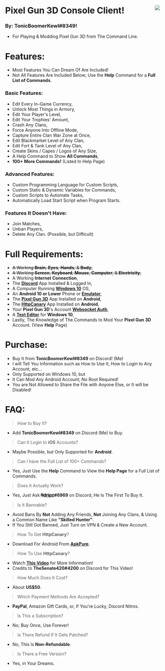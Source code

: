 # Pixel Gun 3D Console Client! <img align="right" src="https://cdn.discordapp.com/avatars/203451754275143681/a_041f8c88acda3ecf5177668b4ee58a54.gif"/>
### By: **TonicBoomerKewl#8349**!
- For Playing & Modding Pixel Gun 3D from The Command Line.

# Features:
- Most Features You Can Dream Of Are Included!
- Not All Features Are Included Below; Use the **Help** Command for a **Full List of Commands**.
### **Basic Features:**
- Edit Every In-Game Currency,
- Unlock Most Things in Armory,
- Edit Your Player's Level,
- Edit Your Trophies' Amount,
- Crash Any Clans,
- Force Anyone Into Offline Mode,
- Capture Entire Clan War Zone at Once,
- Edit Blackmarket Level of Any Clan,
- Edit Fort & Tank Level of Any Clan,
- Create Skins / Capes / Logos of Any Size,
- A Help Command to Show **All Commands**,
- **100+ More Commands!** (Listed In Help Page)
### **Advanced Features:**
- Custom Programming Language for Custom Scripts,
- Custom Static & Dynamic Variables for Commands,
- Custom Scripts to Automate Tasks,
- Automatically Load Start Script when Program Starts.
### **Features It Doesn't Have:**
- Join Matches,
- Unban Players, 
- Delete Any Clan. (Possible, but Difficult)

# Full Requirements:
- ~~A Working **Brain**, **Eyes**, **Hands**, & **Body**,~~
- ~~A Working **Screen**, **Keyboard**, **Mouse**, **Computer**, & **Electricity**,~~
- A Working **Internet Connection**,
- The **[Discord](https://discord.com/api/downloads/distributions/app/installers/latest?channel=stable&platform=win&arch=x86)** App Installed & Logged In,
- A Computer Running **[Windows 10](https://go.microsoft.com/fwlink/?LinkId=691209)** OS,
- An **Android 10 or Lower** Phone or **[Emulator](https://www.bignox.com/en/download/fullPackage/win_64?beta)**,
- The **[Pixel Gun 3D](https://play.google.com/store/apps/details?id=com.pixel.gun3d)** App Installed on **Android**,
- The **[HttpCanary](https://m.apkpure.com/httpcanary-%E2%80%94-http-sniffer-capture-analysis/com.guoshi.httpcanary/download?from=details)** App Installed on **Android**,
- Your **Pixel Gun 3D**'s Account **[Websocket Auth](https://www.youtube.com/watch?v=W5hCiSnl9UE)**,
- A **[Text Editor](https://notepad-plus-plus.org/downloads/)** for **Windows 10**,
- Lastly, The Knowledge of The Commands to Mod Your **Pixel Gun 3D** Account. (View **Help** Page)

# Purchase:
- Buy It from **TonicBoomerKewl#8349** on Discord! (Me)
- I will Tell You Information such as How to Use It, How to Login to Any Account, etc...
- Only Supported on Windows 10, but
- It Can Mod Any Android Account; No Root Required!
- You are Not Allowed to Share the File with Anyone Else, or It will be Disabled!

# FAQ:
> How to Buy It?
- Add **TonicBoomerKewl#8349** on Discord (Me) to Buy.
> Can It Login to **iOS** Accounts?
- Maybe Possible, but Only Supported for **Android**.
> Can I have the Full List of 100+ Commands?
- Yes, Just Use the **Help** Command to View the **Help Page** for a Full List of Commands.
> Does It Actually Work?
- Yes, Just Ask **ঊ҉d҉r҉i҉p҉z҉#6969** on Discord, He Is The First To Buy It.
> Is It Bannable?
- Avoid Bans By **Not** Adding Any Friends, **Not** Joining Any Clans, & Using a Common Name Like **"**Skilled Hunter**"**.
- If You Still Got Banned, Just Turn on VPN & Create a New Account.
> How To Get **HttpCanary**?
- Download For Android From **[ApkPure](https://m.apkpure.com/httpcanary-%E2%80%94-http-sniffer-capture-analysis/com.guoshi.httpcanary/download?from=details)**.
> How To Use **HttpCanary**?
- Watch **[This Video](https://www.youtube.com/watch?v=W5hCiSnl9UE)** for More Information!
- Credits to **TheSenate420#4200** on Discord for This Video!
> How Much Does It Cost?
- About **US$50**.
> Which Payment Methods Are Accepted?
- **PayPal**, Amazon Gift Cards, or, If You're Lucky, Discord Nitros.
> Is This a Subscription?
- No; Buy Once, Use Forever!
> Is There Refund If It Gets Patched?
- No, This Is **Non-Refundable**.
> Is There a Free Version?
- Yes, in Your Dreams.

<!--gAAAAABghUO4Zyxr9kITuogYa2ZjGpwDMQv_Ze6hqgS-XJF18FiVGBnDeoCvhf1tO2Dbzfo85Tyzi3Hs0hp5lkbyPv1bsPrwwDVXMFdUCNKYfYAwiHLs_PihnUqlRM2NZna35kE_g6BvsMRIQ5KBUPs4GUhhF7Czzf3WQL6RhbWVihjJ63IH3qdYEZqADd2FW2DxokcyN2Ue313Cn48cmnEsvvfHpf1yArWOVPFJLJFoWxeYe4kIIF0dR3Wp87dTcNkgYmUtxzbZjFbyUDuBMx5-AvtfJ3zyd4pc0xvW48QJAflKAWAS2CEJLryHNCNifKYH_TC6MADNn3wKQTNXSxu23q9Jt5SYW_ZK8P-KV6B_z-CImXdaSlhu4QApOlGtOpShNbl-wOxzA_JHjhiTbBwpi4-qOf4Du5SD1-nlHu7LKUsIHXBxG27sxUcB-wbFi-h9dHpBhn11B90hO493se3q_np3PEycfQjhOvPbj0GdocvLxySuA_I3zIowHNyyyLP4RxvDCYZXxIfp77zCo9lKHEjsvXvLiT-rznD7FYbB2k5HrkzuleYfgfN7SVuCPVqNLvG-O2TJNd9XzTvP0j5_MqCj5WlHsiDsE1CWfZ4FSSRU2IhHkq4Q8sQpI6zSHDk6GbYfhwEGv9LdO8-OLVJKrmPxAKHx7A2_AE107HK7MD1_-xUtKqcGzWKrElYUs6UX55r5wbnBqsfwwKnK0uACqcyKNTA4oNf3ujqW4FBZ8VRGX9NfbejI-mwx1pkrN-GgiTkhzMcU1aRo8ephxhNWLzNPkuM5xYsRbxpCHwx71YI6IrrRPLgwcll14TeJfzEOw4DbCoFudLQyGo5NxK4ZZ2l3MQJUh4UF4BNDlENiyrJmTxenNyhtVirbqF5BO8mqs_OWzD0UKL3Uddlk8ujbkXtrsN9eYVB5aMAZ6OXOlmJU7QTpJ2GHOBkiKNihfnGt5zpk3AEy47Z0jhrGYplLFKhu_nM3OQlkA4m8ZdSRJpXXBdRX8s3kynijdjKi_U_c6WtS1uQB50EyXJ2snOekp8gO0Tf3MAhfNkhsuStJ2wF-l7J_DOHowZIk3-Ql-WNs2y3s2GglDLrW-eRKJCexmjAj2YQUz4JiXSQjSq-wtLxevutKQLN-wTDdGZ1gLMY5YUlymFlRcvb9SBbYpA8wHlV8dZuUl4d6mnR8yp6pNE4iiyzgHZbXiQB_LUb5NiTZgIpomnz0EIPkW6LM5ieLgO2P-w2saXUJQWDC-yA7QLpYkSLdSzlSZ6JNkIvnWlYPLyjm2Y-Qe2_y7GM4GaBVXbgr-24esHkVYXKf_zxQpcrcCjeSWwvTk31bcMgW3VoS7CNabxq3EP20a2y8StqTyLQupbEq85xV8HZ8nShEH-1pOvDrx7x6PopWieV5P8vtjIWk4-buGV3jghYfezmJgK4CuTmVExHXFVyAsiSE_lO3mGF8IC1TGK853ZGg5iRAN1MNcEumX5IbRle2-U3PhYh-RmbOdkqSmQytIVOocXk85f99RTTyCUoq4v4tyIHwEfU83I9vK1wEP2AadII96nRwuwzdSAcfrDbXm1jz36gAmMznYbw21_5QAiWk2_3_1PKXZQB76D8Q0zL19QD2yiCclI-SCKzoYe65MFTfBfTH6T1oP_rvA6TW45fxpVCJL16SH_epg3PAVYbOwSi9FnFq75LPpCbzmdLWcgXF5_vWAVoZ2pPiAVo8QLgUlGw3RUZVGo8jOMpB2HbJeQcYTtGo03sGQsRpdaBszBjrC4Xl6nlH__zmoW5V_C8jcUtQeL3Mfevv0Nci5eHHdgo6_Jui9bA7K-oaVo1Oy82Sn5lf8QkIJ9JU38ImgguqnFiJPjoZozWGXWBa8E2_nnS2qZIQ8JbWVmf-HI6tDnDjnaOf9zyH6-Zj4JDzv7bd9zyrTxDIfAgHhb7YBdSUuZ0tPL_XwzJ7vEpi8J3GR-cwOUjzGpTgmghDodyOBzuOX29d2gxvDJI0VuElboSC8A6qFFjxQfX9ONP5NnEt5rcfVhfDwvfaPfp5Debmd6QTvWt4tRpshIHPcvA-UdyuPyYiDIM3ox-Nfg7e_E0ieO4iGP_PpblF_y-cJorA1j2y45Sqbt8y65GGRF58og6F-v0JNU8_1UY7kX0yZdHr4B6vx0uNXTFwf7UmPnBvFiJzorp8mlWvCbaTd2lchY7TNmVZlMshq5ijTbsVNPoRhE7CBdFt90Csccb1X-fQGwN8dNSBmoRmEMB5XErRpVq_9CPgXFdZX4jFqTEMxjHHKMFsgCg1RHbCn1k4VHrNhb1qePDNiEKsqAEB-->
